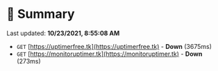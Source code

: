 # 📖 Summary
Last updated: **10/23/2021, 8:55:08 AM**

- `GET` [https://uptimerfree.tk](https://uptimerfree.tk) - **Down** (3675ms)
- `GET` [https://monitoruptimer.tk](https://monitoruptimer.tk) - **Down** (273ms)
